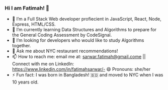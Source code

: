 ### Hi I am Fatimah! 👋


- 🔭 I’m a Full Stack Web developer profiecient in JavaScript, React, Node, Express, HTML/CSS.
- 🌱 I’m currently learning Data Structures and Algorithms to prepare for the General Coding Assessment by CodeSignal.
- 👯 I’m looking for developers who would like to study Algorithms together.
- 💬 Ask me about NYC restaurant recommendations!
- 📫 How to reach me: email me at: sarwar.fatimah@gmail.come || Connect with me on LinkedIn: https://www.linkedin.com/in/fatimahsarwar/- 😄 Pronouns: she/her
- ⚡ Fun fact: I was born in Bangladesh! 🇧🇩 and moved to NYC when I was 10 years old.

